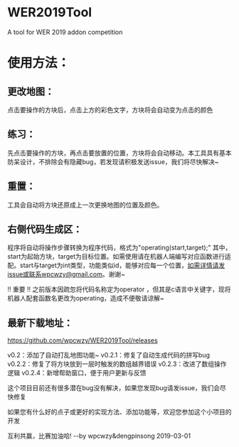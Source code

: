 # WER2019Tool
A tool for WER 2019 addon competition

# 使用方法：
## 更改地图：
点击要操作的方块后，点击上方的彩色文字，方块将会自动变为点击的颜色

## 练习：
先点击要操作的方块，再点击要放置的位置，方块将会自动移动。本工具具有基本防呆设计，不排除会有隐藏bug，若发现请积极发送issue，我们将尽快解决~

## 重置：
工具会自动将方块还原成上一次更换地图的位置及颜色。

## 右侧代码生成区：
程序将自动将操作步骤转换为程序代码，格式为"operating(start,target);" 其中，start为起始方块，target为目标位置。如需使用请在机器人端编写对应函数进行适配。start与target为int类型，功能类似id，能够对应每一个位置，如需详情请发issue或联系wpcwzy@gmail.com。谢谢~

!! 重要 !! 之前版本因疏忽将代码名称定为operator ，但其是c语言中关键字，现将机器人配套函数名更改为operating，造成不便敬请谅解~

## 最新下载地址：
https://github.com/wpcwzy/WER2019Tool/releases

v0.2：添加了自动打乱地图功能~
v0.2.1：修复了自动生成代码的拼写bug
v0.2.2：修复了将方块放到一层时触发的数组越界错误
v0.2.3：改进了数组操作逻辑
v0.2.4：新增帮助窗口，便于用户更新与反馈

这个项目目前还有很多潜在bug没有解决，如果您发现bug请发issue，我们会尽快修复

如果您有什么好的点子或更好的实现方法、添加功能等，欢迎您参加这个小项目的开发

互利共赢，比赛加油哈!
                                                --by wpcwzy&dengpinsong
                                                2019-03-01